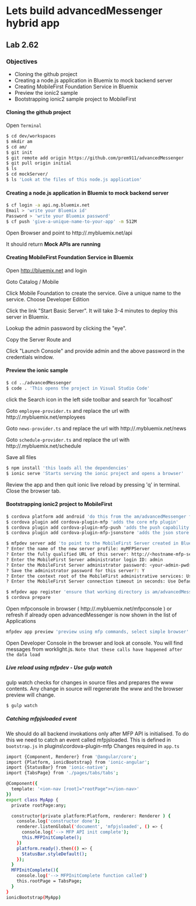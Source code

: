 # Lets build advancedMessenger hybrid app
## Lab 2.62
### Objectives
- Cloning the github project
- Creating a node.js application in Bluemix to mock backend server
- Creating MobileFirst Foundation Service in Bluemix
- Preview the ionic2 sample
- Bootstrapping ionic2 sample project to MobileFirst

#### Cloning the github project
Open `Terminal`

```sh
$ cd dev/workspaces
$ mkdir am
$ cd am/
$ git init
$ git remote add origin https://github.com/prem911/advancedMessenger
$ git pull origin initial
$ ls
$ cd mockServer/
$ ls 'Look at the files of this node.js application'
```
#### Creating a node.js application in Bluemix to mock backend server
```sh
$ cf login -a api.ng.bluemix.net
Email > 'write your Bluemix id'
Password > 'write your Bluemix password'
$ cf push 'give-a-unique-name-to-your-app' -m 512M
```
Open Browser and point to http://<give-a-unique-name-to-your-app>.mybluemix.net/api

It should return **Mock APIs are running**

#### Creating MobileFirst Foundation Service in Bluemix
Open http://bluemix.net and login

Goto Catalog / Mobile

Click Mobile Foundation to create the service. Give a unique name to the service. Choose Developer Edition

Click the link "Start Basic Server". It will take 3-4 minutes to deploy this server in Bluemix.

Lookup the admin password by clicking the "eye".

Copy the Server Route and 

Click "Launch Console" and provide admin and the above password in the credentials window.

#### Preview the ionic sample
```sh
$ cd ../advancedMessenger
$ code . 'This opens the project in Visual Studio Code'
```
click the Search icon in the left side toolbar and search for 'localhost'

Goto `employee-provider.ts` and replace the url with http://<your-mock-server>.mybluemix.net/employees

Goto `news-provider.ts` and replace the url with
http://<your-mock-server>.mybluemix.net/news

Goto `schedule-provider.ts` and replace the url with http://<your-mock-server>.mybluemix.net/schedule

Save all files

```sh
$ npm install 'this loads all the dependencies'
$ ionic serve 'Starts serving the ionic project and opens a browser'
```
Review the app and then quit ionic live reload by pressing 'q' in terminal. Close the browser tab.

#### Bootstrapping ionic2 project to MobileFirst
```sh
$ cordova platform add android 'do this from the am/advancedMessenger folder'
$ cordova plugin add cordova-plugin-mfp 'adds the core mfp plugin'
$ cordova plugin add cordova-plugin-mfp-push 'adds the push capability'
$ cordova plugin add cordova-plugin-mfp-jsonstore 'adds the json store capability'
```

```sh
$ mfpdev server add 'to point to the MobileFirst Server created in Bluemix'
? Enter the name of the new server profile: myMFPServer
? Enter the fully qualified URL of this server: http://<hostname-mfp-server>.mybluemix.net:80
? Enter the MobileFirst Server administrator login ID: admin
? Enter the MobileFirst Server administrator password: <your-admin-pwd>
? Save the administrator password for this server?: Y
? Enter the context root of the MobileFirst administrative services: Use Default
? Enter the MobileFirst Server connection timeout in seconds: Use Default
```
```sh
$ mfpdev app register 'ensure that working directory is am/advancedMessenger'
$ cordova prepare
```
Open mfpconsole in browser ( http://<your-mfp-server>.mybluemix.net/mfpconsole ) or refresh if already open
advancedMessenger is now shown in the list of Applications
```sh
mfpdev app preview 'preview using mfp commands, select simple browser'
```
Open Developer Console in the browser and look at console. You will find messages from worklight.js.
`Note that these calls have happened after the data load`

##### Live reload using mfpdev - Use gulp watch
gulp watch checks for changes in source files and prepares the www contents.
Any change in source will regenerate the www and the browser preview will change.
```sh
$ gulp watch
```

##### Catching mfpjsloaded event
We should do all backend invokations only after MFP API is initialised. To do this we need to catch an event called mfpjsloaded. This is defined in `bootstrap.js` in plugins\cordova-plugin-mfp
Changes required in `app.ts`

```sh
import {Component, Renderer} from '@angular/core';
import {Platform, ionicBootstrap} from 'ionic-angular';
import {StatusBar} from 'ionic-native';
import {TabsPage} from './pages/tabs/tabs';

@Component({
  template: '<ion-nav [root]="rootPage"></ion-nav>'
})
export class MyApp {
  private rootPage:any;

  constructor(private platform:Platform, renderer: Renderer ) {
    console.log('constructor done');
    renderer.listenGlobal('document', 'mfpjsloaded', () => {
      console.log('--> MFP API init complete');
      this.MFPInitComplete();
    })
    platform.ready().then(() => {
      StatusBar.styleDefault();
    });
  }
  MFPInitComplete(){
    console.log('--> MFPInitComplete function called')
    this.rootPage = TabsPage; 
  }
}
ionicBootstrap(MyApp)
```


